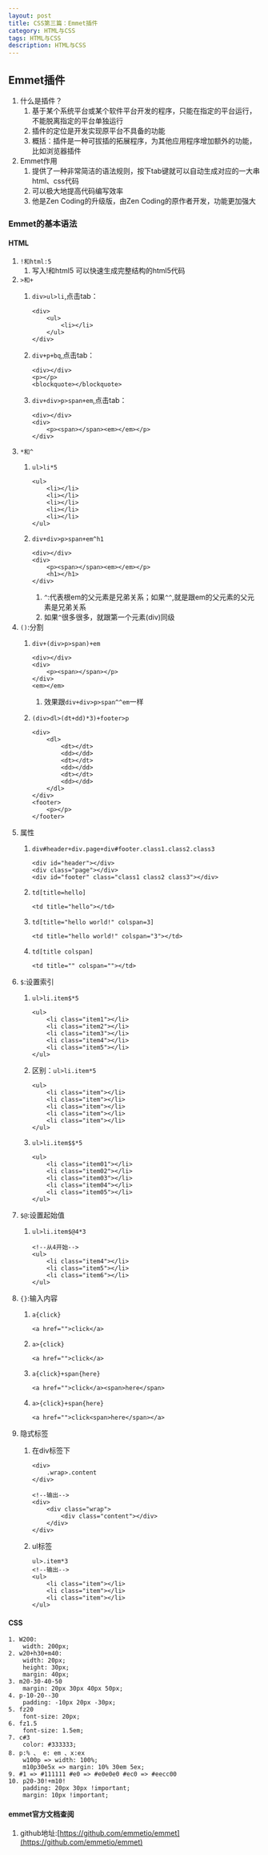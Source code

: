 ```yaml
---
layout: post
title: CSS第三篇：Emmet插件
category: HTML与CSS
tags: HTML与CSS
description: HTML与CSS
--- 
```


## Emmet插件
1. 什么是插件？
    1. 基于某个系统平台或某个软件平台开发的程序，只能在指定的平台运行，不能脱离指定的平台单独运行
    2. 插件的定位是开发实现原平台不具备的功能
    3. 概括：插件是一种可拔插的拓展程序，为其他应用程序增加额外的功能，比如浏览器插件
2. Emmet作用
    1. 提供了一种非常简洁的语法规则，按下tab键就可以自动生成对应的一大串html、css代码
    2. 可以极大地提高代码编写效率
    3. 他是Zen Coding的升级版，由Zen Coding的原作者开发，功能更加强大
    
### Emmet的基本语法

#### HTML
1. `!和html:5`
    1. 写入!和html5 可以快速生成完整结构的html5代码
2. `>和+`
    1. `div>ul>li`,点击tab：
        
        ```
        <div>
            <ul>
                <li></li>
            </ul>
        </div>
        ```
    2. `div+p+bq`,点击tab：
        
        ```
        <div></div>
        <p></p>
        <blockquote></blockquote>
        ```
    3. `div+div>p>span+em`,点击tab：
        
        ```
        <div></div>
        <div>
            <p><span></span><em></em></p>
        </div>
        ```
3. `*和^`
    1. `ul>li*5`
        
        ```
        <ul>
            <li></li>
            <li></li>
            <li></li>
            <li></li>
            <li></li>
        </ul>
        ```
    2. `div+div>p>span+em^h1`
        
        ```
        <div></div>
        <div>
            <p><span></span><em></em></p>
            <h1></h1>
        </div>
        ```
        
        1. `^`:代表根em的父元素是兄弟关系；如果`^^`,就是跟em的父元素的父元素是兄弟关系
        2. 如果`^`很多很多，就跟第一个元素(div)同级
4. `()`:分割
    1. `div+(div>p>span)+em`
        
        ```
        <div></div>
        <div>
            <p><span></span></p>
        </div>
        <em></em>
        ```
        
        1. 效果跟`div+div>p>span^^em`一样
    2. `(div>dl>(dt+dd)*3)+footer>p`
        
        ```
        <div>
            <dl>
                <dt></dt>
                <dd></dd>
                <dt></dt>
                <dd></dd>
                <dt></dt>
                <dd></dd>
            </dl>
        </div>
        <footer>
            <p></p>
        </footer>
        ```
5. 属性
    1. `div#header+div.page+div#footer.class1.class2.class3`
        
        ```
        <div id="header"></div>
        <div class="page"></div>
        <div id="footer" class="class1 class2 class3"></div>
        ```
    2. `td[title=hello]`
        
        ```
        <td title="hello"></td>
        ```
    3. `td[title="hello world!" colspan=3]`
        
        ```
        <td title="hello world!" colspan="3"></td>
        ```
    4. `td[title colspan]`
        
        ```
        <td title="" colspan=""></td>
        ```
6. `$`:设置索引
    1. `ul>li.item$*5`
        
        ```
        <ul>
            <li class="item1"></li>
            <li class="item2"></li>
            <li class="item3"></li>
            <li class="item4"></li>
            <li class="item5"></li>
        </ul>
        ```
    2. 区别：`ul>li.item*5`
        
        ```
        <ul>
            <li class="item"></li>
            <li class="item"></li>
            <li class="item"></li>
            <li class="item"></li>
            <li class="item"></li>
        </ul>
        ```
    3. `ul>li.item$$*5`
        
        ```
        <ul>
            <li class="item01"></li>
            <li class="item02"></li>
            <li class="item03"></li>
            <li class="item04"></li>
            <li class="item05"></li>
        </ul>
        ```
7. `$@`:设置起始值
    1. `ul>li.item$@4*3`
        
        ```
        <!--从4开始-->
        <ul>
            <li class="item4"></li>
            <li class="item5"></li>
            <li class="item6"></li>
        </ul>
        ```
8. `{}`:输入内容
    1. `a{click}`
        
        ```
        <a href="">click</a>
        ```
    2. `a>{click}`
        
        ```
        <a href="">click</a>
        ```
    3. `a{click}+span{here}`
        
        ```
        <a href="">click</a><span>here</span>
        ```
    4. `a>{click}+span{here}`
        
        ```
        <a href="">click<span>here</span></a>
        ```
9. 隐式标签
    1. 在div标签下
        
        ```
        <div>
            .wrap>.content
        </div>
        
        <!--输出-->
        <div>
            <div class="wrap">
                <div class="content"></div>
            </div>
        </div>
        ```
    2. ul标签
        
        ```
        ul>.item*3
        <!--输出-->
        <ul>
            <li class="item"></li>
            <li class="item"></li>
            <li class="item"></li>
        </ul>
        ```
    
#### CSS

```
1. W200:
    width: 200px;
2. w20+h30+m40:
    width: 20px;
    height: 30px;
    margin: 40px;
3. m20-30-40-50
    margin: 20px 30px 40px 50px;
4. p-10-20--30
    padding: -10px 20px -30px;
5. fz20
    font-size: 20px;
6. fz1.5
    font-size: 1.5em;
7. c#3
    color: #333333;
8. p:% 、 e: em 、x:ex
    w100p => width: 100%;
    m10p30e5x => margin: 10% 30em 5ex;
9. #1 => #111111 #e0 => #e0e0e0 #ec0 => #eecc00
10. p20-30!+m10!
    padding: 20px 30px !important;
    margin: 10px !important;
```        
  
#### emmet官方文档查阅   
1. github地址:[https://github.com/emmetio/emmet](https://github.com/emmetio/emmet)   
   


